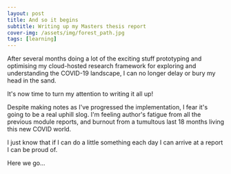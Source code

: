 ```yaml
---
layout: post
title: And so it begins
subtitle: Writing up my Masters thesis report
cover-img: /assets/img/forest_path.jpg
tags: [learning]
---
```

After several months doing a lot of the exciting stuff prototyping and optimising my cloud-hosted research framework for exploring and understanding the COVID-19 landscape, I can no longer delay or bury my head in the sand.

It's now time to turn my attention to writing it all up!

Despite making notes as I've progressed the implementation, I fear it's going to be a real uphill slog. I'm feeling author's fatigue from all the previous module reports, and burnout from a tumultous last 18 months living this new COVID world.

I just know that if I can do a little something each day I can arrive at a report I can be proud of.  

Here we go...